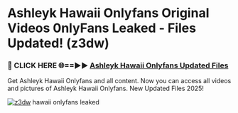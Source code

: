 # Ashleyk Hawaii Onlyfans Original Videos 0nlyFans Leaked - Files Updated! (z3dw)

<h3>🔴 CLICK HERE 🌐==►► <a href="https://tinyurl.com/2jnfzry5" rel="nofollow">Ashleyk Hawaii Onlyfans Updated Files</a></h3>

Get Ashleyk Hawaii Onlyfans and all content. Now you can access all videos and pictures of Ashleyk Hawaii Onlyfans. New Updated Files 2025!

[![z3dw](https://i.imgur.com/GyGTBgg.gif)](https://tinyurl.com/2jnfzry5)
hawaii onlyfans leaked